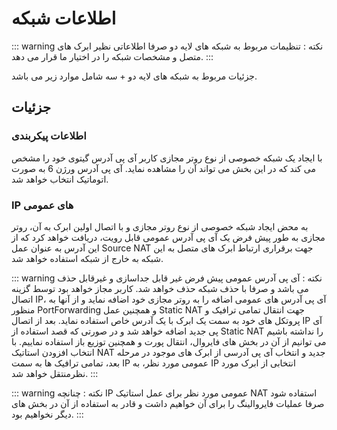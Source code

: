 # اطلاعات شبکه
::: warning نکته :
 تنظیمات مربوط به شبکه های لایه دو صرفا اطلاعاتی نظیر ابرک های متصل و مشخصات شبکه را در اختیار ما قرار می دهد.
:::


جزئیات مربوط به شبکه های لایه دو + سه شامل موارد زیر می باشد.

## جزئیات
### اطلاعات پیکربندی
 با ایجاد یک شبکه خصوصی از نوع روتر مجازی کاربر آی پی آدرس گیتوی خود را مشخص می کند که در این بخش می تواند آن را مشاهده نماید. آی پی آدرس ورژن 6 به صورت اتوماتیک انتخاب خواهد شد.

### IP های عمومی
به محض ایجاد شبکه خصوصی از نوع روتر مجازی و با اتصال اولین ابرک به آن، روتر مجازی به طور پیش فرض یک آی پی آدرس عمومی قابل رویت، دریافت خواهد کرد که از این آدرس به عنوان عمل Source NAT جهت برقراری ارتباط ابرک های متصل به این شبکه به خارج از شبکه استفاده خواهد شد.

<DarkModeImage
  dark-src="/images/guides/fa/dark/networks/public-ip.png"
  light-src="/images/guides/fa/light/networks/public-ip.png"
  alt="Public IPs"
/>


::: warning نکته :
 آی پی آدرس عمومی پیش فرض غیر قابل جداسازی و غیرقابل حذف می باشد و صرفا با حذف شبکه حذف خواهد شد.
کاربر مجاز خواهد بود توسط گزینه اتصال IP، آی پی آدرس های عمومی اضافه را به روتر مجازی خود اضافه نماید و از آنها به منظور PortForwarding و همچنین عمل Static NAT جهت انتقال تمامی ترافیک و پروتکل های خود به سمت یک ابرک با یک آدرس خاص استفاده نماید.
بعد از اتصال IP  آی پی جدید اضافه خواهد شد و در صورتی که قصد استفاده از Static NAT را نداشته باشیم می توانیم از آن در بخش های فایروال، انتقال پورت و همچنین توزیع باز استفاده نماییم.
با انتخاب افزودن استاتیک NAT جدید و انتخاب آی پی آدرسی از ابرک های موجود در مرحله بعد، تمامی ترافیک ها به سمت IP عمومی مورد نظر، به IP انتخابی از ابرک مورد نظرمنتقل خواهد شد.
:::

::: warning نکته  :
 چنانچه IP عمومی مورد نظر برای عمل استاتیک NAT استفاده شود صرفا عملیات فایروالینگ را برای آن خواهیم داشت و قادر به استفاده از آن در بخش های دیگر نخواهیم بود.
:::
